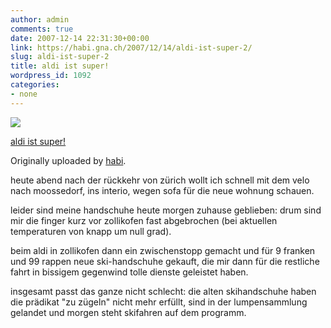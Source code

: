 ```yaml
---
author: admin
comments: true
date: 2007-12-14 22:31:30+00:00
link: https://habi.gna.ch/2007/12/14/aldi-ist-super-2/
slug: aldi-ist-super-2
title: aldi ist super!
wordpress_id: 1092
categories:
- none
---
```



 [![](https://static.flickr.com/2125/2111622470_d6ae2b72c5_m.jpg)](https://www.flickr.com/photos/habi/2111622470/)
   

 
  [aldi ist super!](https://www.flickr.com/photos/habi/2111622470/)
    

  Originally uploaded by [habi](https://www.flickr.com/people/habi/).
 



heute abend nach der rückkehr von zürich wollt ich schnell mit dem velo nach moossedorf, ins interio, wegen sofa für die neue wohnung schauen.  

leider sind meine handschuhe heute morgen zuhause geblieben: drum sind mir die finger kurz vor zollikofen fast abgebrochen (bei aktuellen temperaturen von knapp um null grad).  

beim aldi in zollikofen dann ein zwischenstopp gemacht und für 9 franken und 99 rappen neue ski-handschuhe gekauft, die mir dann für die restliche fahrt in bissigem gegenwind tolle dienste geleistet haben.  

insgesamt passt das ganze nicht schlecht: die alten skihandschuhe haben die prädikat "zu zügeln" nicht mehr erfüllt, sind in der lumpensammlung gelandet und morgen steht skifahren auf dem programm.
  


